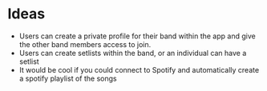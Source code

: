 # Ideas

- Users can create a private profile for their band within the app and give
  the other band members access to join.
- Users can create setlists within the band, or an individual can have a setlist
- It would be cool if you could connect to Spotify and automatically create a
  spotify playlist of the songs